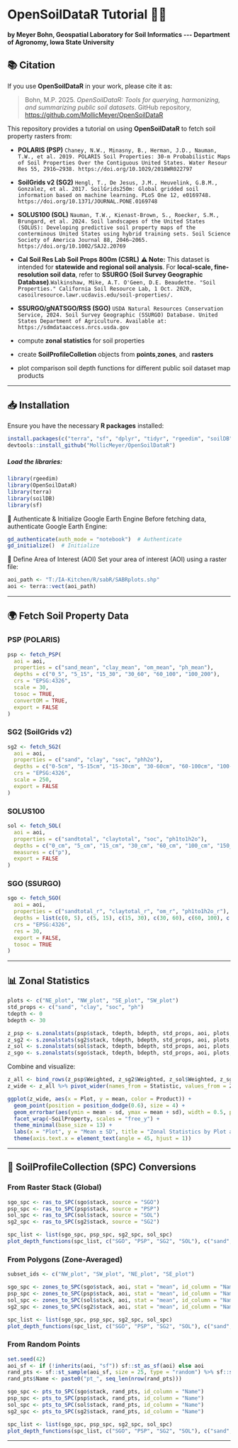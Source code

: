 # OpenSoilDataR Tutorial 🚜🌱

#### by Meyer Bohn, Geospatial Laboratory for Soil Informatics --- Department of Agronomy, Iowa State University

## 📚 Citation

If you use **OpenSoilDataR** in your work, please cite it as:

> Bohn, M.P. 2025. *OpenSoilDataR: Tools for querying, harmonizing, and summarizing public soil datasets*. GitHub repository, https://github.com/MollicMeyer/OpenSoilDataR

This repository provides a tutorial on using **OpenSoilDataR** to fetch soil property rasters from:
- **POLARIS (PSP)** ```Chaney, N.W., Minasny, B., Herman, J.D., Nauman, T.W., et al. 2019. POLARIS Soil Properties: 30-m Probabilistic Maps of Soil Properties Over the Contiguous United States. Water Resour Res 55, 2916–2938. https://doi.org/10.1029/2018WR022797```
- **SoilGrids v2 (SG2)** ```Hengl, T., De Jesus, J.M., Heuvelink, G.B.M., Gonzalez, et al. 2017. SoilGrids250m: Global gridded soil information based on machine learning. PLoS One 12, e0169748. https://doi.org/10.1371/JOURNAL.PONE.0169748```
- **SOLUS100 (SOL)**  ```Nauman, T.W., Kienast-Brown, S., Roecker, S.M., Brungard, et al. 2024. Soil landscapes of the United States (SOLUS): Developing predictive soil property maps of the conterminous United States using hybrid training sets. Soil Science Society of America Journal 88, 2046–2065. https://doi.org/10.1002/SAJ2.20769```
- **Cal Soil Res Lab Soil Props 800m  (CSRL)**  **⚠️ Note:** This dataset is intended for **statewide and regional soil analysis**.
For **local-scale, fine-resolution soil data**, refer to **SSURGO (Soil Survey Geographic Database)**.```Walkinshaw, Mike, A.T. O'Geen, D.E. Beaudette. "Soil Properties." California Soil Resource Lab, 1 Oct. 2020,
casoilresource.lawr.ucdavis.edu/soil-properties/.```
- **SSURGO/gNATSGO/RSS (SGO)**  ```USDA Natural Resources Conservation Service, 2024. Soil Survey Geographic (SSURGO) Database. United States Department of Agriculture. Available at: https://sdmdataaccess.nrcs.usda.gov```

- compute **zonal statistics** for soil properties
- create **SoilProfileColletion** objects from **points**,**zones**, and **rasters**
- plot comparison soil depth functions for different public soil dataset map products

---

## 📥 Installation

Ensure you have the necessary **R packages** installed:

```r
install.packages(c("terra", "sf", "dplyr", "tidyr", "rgeedim", "soilDB", "httr"))
devtools::install_github("MollicMeyer/OpenSoilDataR")  

````
##### Load the libraries:
```r
library(rgeedim)
library(OpenSoilDataR)
library(terra)
library(soilDB)
library(sf)

````

🔑 Authenticate & Initialize Google Earth Engine
Before fetching data, authenticate Google Earth Engine:

```r
gd_authenticate(auth_mode = "notebook")  # Authenticate
gd_initialize()  # Initialize

````

📍 Define Area of Interest (AOI)
Set your area of interest (AOI) using a raster file:

```r
aoi_path <- "T:/IA-Kitchen/R/sabR/SABRplots.shp"
aoi <- terra::vect(aoi_path)
```

---

## 🌍 Fetch Soil Property Data

### PSP (POLARIS)

```r
psp <- fetch_PSP(
  aoi = aoi,
  properties = c("sand_mean", "clay_mean", "om_mean", "ph_mean"),
  depths = c("0_5", "5_15", "15_30", "30_60", "60_100", "100_200"),
  crs = "EPSG:4326",
  scale = 30,
  tosoc = TRUE,
  convertOM = TRUE,
  export = FALSE
)
```

### SG2 (SoilGrids v2)

```r
sg2 <- fetch_SG2(
  aoi = aoi,
  properties = c("sand", "clay", "soc", "phh2o"),
  depths = c("0-5cm", "5-15cm", "15-30cm", "30-60cm", "60-100cm", "100-200cm"),
  crs = "EPSG:4326",
  scale = 250,
  export = FALSE
)
```

### SOLUS100

```r
sol <- fetch_SOL(
  aoi = aoi,
  properties = c("sandtotal", "claytotal", "soc", "ph1to1h2o"),
  depths = c("0_cm", "5_cm", "15_cm", "30_cm", "60_cm", "100_cm", "150_cm"),
  measures = c("p"),
  export = FALSE
)
```

### SGO (SSURGO)

```r
sgo <- fetch_SGO(
  aoi = aoi,
  properties = c("sandtotal_r", "claytotal_r", "om_r", "ph1to1h2o_r"),
  depths = list(c(0, 5), c(5, 15), c(15, 30), c(30, 60), c(60, 100), c(100, 200)),
  crs = "EPSG:4326",
  res = 30,
  export = FALSE,
  tosoc = TRUE
)
```

---

## 📊 Zonal Statistics

```r
plots <- c("NE_plot", "NW_plot", "SE_plot", "SW_plot")
std_props <- c("sand", "clay", "soc", "ph")
tdepth <- 0
bdepth <- 30

z_psp <- s.zonalstats(psp$stack, tdepth, bdepth, std_props, aoi, plots, c("mean", "sd"), wtd.mean = TRUE)
z_sg2 <- s.zonalstats(sg2$stack, tdepth, bdepth, std_props, aoi, plots, c("mean", "sd"), wtd.mean = TRUE)
z_sol <- s.zonalstats(sol$stack, tdepth, bdepth, std_props, aoi, plots, c("mean", "sd"), wtd.mean = TRUE)
z_sgo <- s.zonalstats(sgo$stack, tdepth, bdepth, std_props, aoi, plots, c("mean", "sd"), wtd.mean = TRUE)
```

Combine and visualize:

```r
z_all <- bind_rows(z_psp$Weighted, z_sg2$Weighted, z_sol$Weighted, z_sgo$Weighted)
z_wide <- z_all %>% pivot_wider(names_from = Statistic, values_from = ZonalStats)

ggplot(z_wide, aes(x = Plot, y = mean, color = Product)) +
  geom_point(position = position_dodge(0.6), size = 4) +
  geom_errorbar(aes(ymin = mean - sd, ymax = mean + sd), width = 0.5, position = position_dodge(0.6)) +
  facet_wrap(~SoilProperty, scales = "free_y") +
  theme_minimal(base_size = 13) +
  labs(x = "Plot", y = "Mean ± SD", title = "Zonal Statistics by Plot and Product", color = "Product") +
  theme(axis.text.x = element_text(angle = 45, hjust = 1))
```

---

## 💼 SoilProfileCollection (SPC) Conversions

### From Raster Stack (Global)

```r
sgo_spc <- ras_to_SPC(sgo$stack, source = "SGO")
psp_spc <- ras_to_SPC(psp$stack, source = "PSP")
sol_spc <- ras_to_SPC(sol$stack, source = "SOL")
sg2_spc <- ras_to_SPC(sg2$stack, source = "SG2")

spc_list <- list(sgo_spc, psp_spc, sg2_spc, sol_spc)
plot_depth_functions(spc_list, c("SGO", "PSP", "SG2", "SOL"), c("sand", "clay", "soc", "ph"), c(0,5,15,30,60,100,150))
```

### From Polygons (Zone-Averaged)

```r
subset_ids <- c("NW_plot", "SW_plot", "NE_plot", "SE_plot")

sgo_spc <- zones_to_SPC(sgo$stack, aoi, stat = "mean", id_column = "Name", subset_ids = subset_ids)
psp_spc <- zones_to_SPC(psp$stack, aoi, stat = "mean", id_column = "Name", subset_ids = subset_ids)
sol_spc <- zones_to_SPC(sol$stack, aoi, stat = "mean", id_column = "Name", subset_ids = subset_ids)
sg2_spc <- zones_to_SPC(sg2$stack, aoi, stat = "mean", id_column = "Name", subset_ids = subset_ids)

spc_list <- list(sgo_spc, psp_spc, sg2_spc, sol_spc)
plot_depth_functions(spc_list, c("SGO", "PSP", "SG2", "SOL"), c("sand", "clay", "soc", "ph"), c(0,5,15,30,60,100,150))
```

### From Random Points

```r
set.seed(42)
aoi_sf <- if (!inherits(aoi, "sf")) sf::st_as_sf(aoi) else aoi
rand_pts <- sf::st_sample(aoi_sf, size = 25, type = "random") %>% sf::st_as_sf()
rand_pts$Name <- paste0("pt_", seq_len(nrow(rand_pts)))

sgo_spc <- pts_to_SPC(sgo$stack, rand_pts, id_column = "Name")
psp_spc <- pts_to_SPC(psp$stack, rand_pts, id_column = "Name")
sol_spc <- pts_to_SPC(sol$stack, rand_pts, id_column = "Name")
sg2_spc <- pts_to_SPC(sg2$stack, rand_pts, id_column = "Name")

spc_list <- list(sgo_spc, psp_spc, sg2_spc, sol_spc)
plot_depth_functions(spc_list, c("SGO", "PSP", "SG2", "SOL"), c("sand", "clay", "soc", "ph"), c(0,5,15,30,60,100,150))
```

---
